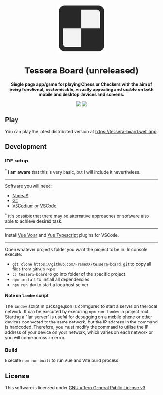 <div align="center">

<img width="" src="src/assets/img/favicon.svg"  width=160 height=160>

# Tessera Board (unreleased)

**Single page app/game for playing Chess or Checkers with the aim of being functional, customisable, visually appealing and usable on both mobile and desktop devices and screens.**

<a href="https://www.gnu.org/licenses/agpl-3.0.en.html" alt="License: GPLv3"><img src="https://img.shields.io/badge/License-AGPL%20v3-blue.svg"></a>
<a href="https://github.com/FrameXX/tessera-board/releases" alt="Version: 0.0.0"><img src="https://img.shields.io/badge/Version-0.0.0-brown.svg"></a>

</div>

## Play

You can play the latest distributed version at https://tessera-board.web.app.

## Development

### IDE setup

<sup>\*</sup> **I am aware** that this is very basic, but I will include it nevertheless.

---

Software you will need:

- [NodeJS](https://nodejs.org/en/download)
- [Git](https://git-scm.com/downloads)
- [VSCodium](https://github.com/VSCodium/vscodium/releases/latest) or [VSCode](https://code.visualstudio.com/).

<sup>\*</sup> It's possible that there may be alternative approaches or software also able to achieve desired task.

---

Install [Vue Volar](https://marketplace.visualstudio.com/items?itemName=Vue.volar) and [Vue Typescript](https://marketplace.visualstudio.com/items?itemName=Vue.vscode-typescript-vue-plugin) plugins for VSCode.

---

Open whatever projects folder you want the project to be in. In console execute:

- `git clone https://github.com/FrameXX/tessera-board.git` to copy all files from github repo
- `cd tessera-board` to go into folder of the specific project
- `npm install` to install all dependencies
- `npm run dev` to start a localhost server

#### Note on `landev` script

The `landev` script in package.json is configured to start a server on the local network. It can be executed by executing `npm run landev` in project root. Starting a "lan server" is useful for debugging on a mobile phone or other devices connected to the same network, but the IP address in the command is hardcoded. Therefore, you must modify the command to utilise the IP address of your device on your network, which varies on each network or you will come across an error.

### Build

Execute `npm run build` to run Vue and Vite build process.

## License

This software is licensed under [GNU Affero General Public License v3](https://www.gnu.org/licenses/agpl-3.0.en.html).
